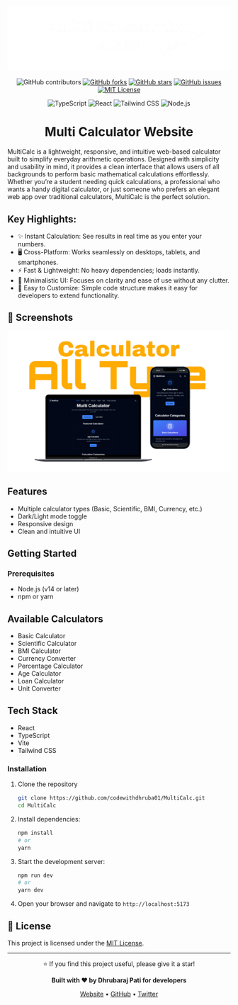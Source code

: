 <div align="center">

![Banner](public/Screenshoot/multicalculator.png)

![GitHub contributors](https://img.shields.io/github/contributors/codewithdhruba01/MultiCalc?color=lightgrey)
[![GitHub forks](https://img.shields.io/github/forks/codewithdhruba01/MultiCalc?color=lightgrey)](https://github.com/codewithdhruba01/MultiCalc/network)
[![GitHub stars](https://img.shields.io/github/stars/codewithdhruba01/MultiCalc?color=lightgrey)](https://github.com/codewithdhruba01/MultiCalc/stargazers)
[![GitHub issues](https://img.shields.io/github/issues/codewithdhruba01/MultiCalc?color=lightgrey)](https://github.com/codewithdhruba01/MultiCalc/issues)
[![MIT License](https://img.shields.io/badge/license-MIT-lightgrey)](./LICENSE)

![TypeScript](https://img.shields.io/badge/TypeScript-3178C6?style=for-the-badge&logo=typescript&logoColor=white)
![React](https://img.shields.io/badge/React-20232A?style=for-the-badge&logo=react&logoColor=61DAFB)
![Tailwind CSS](https://img.shields.io/badge/Tailwind_CSS-06B6D4?style=for-the-badge&logo=tailwind-css&logoColor=white)
![Node.js](https://img.shields.io/badge/Node.js-339933?style=for-the-badge&logo=node.js&logoColor=white)

# Multi Calculator Website

</div>

MultiCalc is a lightweight, responsive, and intuitive web-based calculator built to simplify everyday arithmetic operations. Designed with simplicity and usability in mind, it provides a clean interface that allows users of all backgrounds to perform basic mathematical calculations effortlessly.
Whether you’re a student needing quick calculations, a professional who wants a handy digital calculator, or just someone who prefers an elegant web app over traditional calculators, MultiCalc is the perfect solution.

## Key Highlights:

- ✨ Instant Calculation: See results in real time as you enter your numbers.
- 🖥️ Cross-Platform: Works seamlessly on desktops, tablets, and smartphones.
- ⚡ Fast & Lightweight: No heavy dependencies; loads instantly.
- 🎨 Minimalistic UI: Focuses on clarity and ease of use without any clutter.
- 🔧 Easy to Customize: Simple code structure makes it easy for developers to extend functionality.

## 📸 Screenshots

![MultiCalc Screenshot](./public/Screenshoot/template.png)

## Features

- Multiple calculator types (Basic, Scientific, BMI, Currency, etc.)
- Dark/Light mode toggle
- Responsive design
- Clean and intuitive UI

## Getting Started

### Prerequisites

- Node.js (v14 or later)
- npm or yarn

## Available Calculators

- Basic Calculator
- Scientific Calculator
- BMI Calculator
- Currency Converter
- Percentage Calculator
- Age Calculator
- Loan Calculator
- Unit Converter

## Tech Stack

- React
- TypeScript
- Vite
- Tailwind CSS

### Installation

1. Clone the repository
   ```bash
   git clone https://github.com/codewithdhruba01/MultiCalc.git
   cd MultiCalc
   ````
2. Install dependencies:
   ```bash
   npm install
   # or
   yarn
   ```
3. Start the development server:
   ```bash
   npm run dev
   # or
   yarn dev
   ```
4. Open your browser and navigate to `http://localhost:5173`




## 📄 License

This project is licensed under the [MIT License](LICENSE).

---

<div align="center">
   
⭐ If you find this project useful, please give it a star!

**Built with ❤️ by Dhrubaraj Pati for developers**

[Website](https://codewithdhruba.netlify.app/) • [GitHub](https://github.com/codewithdhruba01) • [Twitter](https://x.com/codewithdhruba)

</div>
